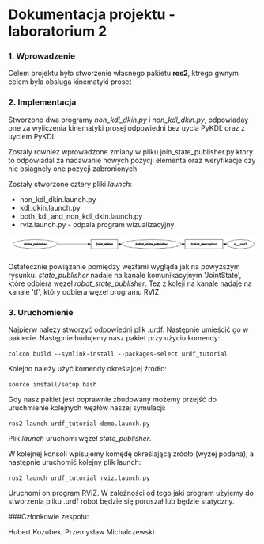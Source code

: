 # Dokumentacja projektu - laboratorium 2

### 1. Wprowadzenie

Celem projektu było stworzenie własnego pakietu **ros2**, ktrego gwnym celem byla obsluga kinematyki proset


### 2. Implementacja
Stworzono dwa programy _non_kdl_dkin.py_ i _non_kdl_dkin.py_, odpowiaday one za wyliczenia kinematyki prosej odpowiedni bez uycia PyKDL oraz z uyciem PyKDL

Zostaly rowniez wprowadzone zmiany w pliku join_state_publisher.py ktory to odpowiadal za nadawanie nowych pozycji elementa oraz weryfikacje czy nie osiagnely one pozycji zabronionych


Zostały stworzone cztery pliki _launch_:
* non_kdl_dkin.launch.py
* kdl_dkin.launch.py
* both_kdl_and_non_kdl_dkin.launch.py
* rviz.launch.py - odpala program wizualizacyjny


![Alt text](rqt_graph.png?raw=true "RQT - graph")

Ostatecznie powiązanie pomiędzy węzłami wygląda jak na powyższym rysunku. _state_publisher_ nadaje na kanale komunikacyjnym 'JointState', które odbiera węzeł _robot_state_publisher_. Tez z koleji na kanale nadaje na kanale 'tf', który odbiera węzeł programu RVIZ.


### 3. Uruchomienie

Najpierw należy stworzyć odpowiedni plik .urdf. Następnie umieścić go w pakiecie. Następnie budujemy nasz pakiet przy użyciu komendy:

`colcon build --symlink-install --packages-select urdf_tutorial`

Kolejno należy użyć komendy określajcej źródło:

`source install/setup.bash`

Gdy nasz pakiet jest poprawnie zbudowany możemy przejść do uruchmienie kolejnych węzłów naszej symulacji:

`ros2 launch urdf_tutorial demo.launch.py`

Plik _launch_ uruchomi węzeł _state_publisher_.

W kolejnej konsoli wpisujemy komędę określającą źródło (wyżej podana), a następnie uruchomić kolejny plik launch:

`ros2 launch urdf_tutorial rviz.launch.py`

Uruchomi on program RVIZ. W zależności od tego jaki program użyjemy do stworzenia pliku .urdf robot będzie się poruszał lub będzie statyczny.




###Członkowie zespołu:

Hubert Kozubek, Przemysław Michalczewski
